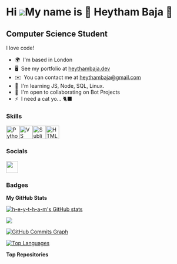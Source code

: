 Hi ![](https://user-images.githubusercontent.com/18350557/176309783-0785949b-9127-417c-8b55-ab5a4333674e.gif)My name is 🐧 Heytham Baja 🐧
==========================================================================================================================================

Computer Science Student
------------------------

I love code!

* 🌍  I'm based in London
* 🖥️  See my portfolio at [heythambaja.dev](http://heythambaja.dev)
* ✉️  You can contact me at [heythambaja@gmail.com](mailto:heythambaja@gmail.com)
* 🧠  I'm learning JS, Node, SQL, Linux.
* 🤝  I'm open to collaborating on Bot Projects
* ⚡  I need a cat yo... 🐈‍⬛

### Skills


<p align="left">
<a href="https://www.python.org/" target="_blank" rel="noreferrer"><img src="https://raw.githubusercontent.com/danielcranney/readme-generator/main/public/icons/skills/python-colored.svg" width="36" height="36" alt="Python" /></a><a href="https://code.visualstudio.com/" target="_blank" rel="noreferrer"><img src="https://raw.githubusercontent.com/danielcranney/readme-generator/main/public/icons/skills/visualstudiocode.svg" width="36" height="36" alt="VS Code" /></a><a href="https://www.sublimetext.com/index2" target="_blank" rel="noreferrer"><img src="https://raw.githubusercontent.com/danielcranney/readme-generator/main/public/icons/skills/sublimetext.svg" width="36" height="36" alt="Sublime Text" /></a><a href="https://developer.mozilla.org/en-US/docs/Glossary/HTML5" target="_blank" rel="noreferrer"><img src="https://raw.githubusercontent.com/danielcranney/readme-generator/main/public/icons/skills/html5-colored.svg" width="36" height="36" alt="HTML5" /></a>
</p>


### Socials

<p align="left"> <a href="https://www.github.com/h-e-y-t-h-a-m" target="_blank" rel="noreferrer"> <picture> <source media="(prefers-color-scheme: dark)" srcset="https://raw.githubusercontent.com/danielcranney/readme-generator/main/public/icons/socials/github-dark.svg" /> <source media="(prefers-color-scheme: light)" srcset="https://raw.githubusercontent.com/danielcranney/readme-generator/main/public/icons/socials/github.svg" /> <img src="https://raw.githubusercontent.com/danielcranney/readme-generator/main/public/icons/socials/github.svg" width="32" height="32" /> </picture> </a></p>

### Badges

<b>My GitHub Stats</b>

<a href="http://www.github.com/h-e-y-t-h-a-m"><img src="https://github-readme-stats.vercel.app/api?username=h-e-y-t-h-a-m&show_icons=true&hide=&count_private=true&title_color=3382ed&text_color=facc15&icon_color=6366f1&bg_color=1c1917&hide_border=true&show_icons=true" alt="h-e-y-t-h-a-m's GitHub stats" /></a>

<a href="http://www.github.com/h-e-y-t-h-a-m"><img src="https://github-readme-streak-stats.herokuapp.com/?user=h-e-y-t-h-a-m&stroke=facc15&background=1c1917&ring=3382ed&fire=3382ed&currStreakNum=facc15&currStreakLabel=3382ed&sideNums=facc15&sideLabels=facc15&dates=facc15&hide_border=true" /></a>

<a href="http://www.github.com/h-e-y-t-h-a-m"><img src="https://github-readme-activity-graph.cyclic.app/graph?username=h-e-y-t-h-a-m&bg_color=1c1917&color=facc15&line=6366f1&point=facc15&area_color=1c1917&area=true&hide_border=true&custom_title=GitHub%20Commits%20Graph" alt="GitHub Commits Graph" /></a>

<a href="https://github.com/h-e-y-t-h-a-m" align="left"><img src="https://github-readme-stats.vercel.app/api/top-langs/?username=h-e-y-t-h-a-m&langs_count=10&title_color=3382ed&text_color=facc15&icon_color=6366f1&bg_color=1c1917&hide_border=true&locale=en&custom_title=Top%20%Languages" alt="Top Languages" /></a>

<b>Top Repositories</b>

<div width="100%" align="center"></div><br /><br /><br /><br /><br /><br /><br />
